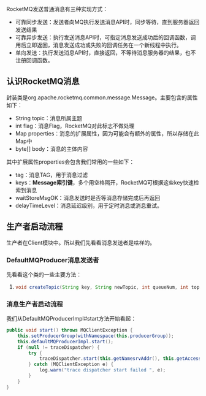 RocketMQ发送普通消息有三种实现方式：

- 可靠同步发送：发送者向MQ执行发送消息API时，同步等待，直到服务器返回发送结果
- 可靠异步发送：执行发送消息API时，可指定消息发送成功后的回调函数，调用后立即返回，消息发送成功或失败的回调任务在一个新线程中执行。
- 单向发送：执行发送消息API时，直接返回，不等待消息服务器的结果，也不注册回调函数。

##  认识RocketMQ消息

封装类是org.apache.rocketmq.common.message.Message。主要包含的属性如下：

- String topic：消息所属主题
- int flag：消息Flag，RocketMQ对此标志不做处理
- Map properties：消息的扩展属性，因为可能会有额外的属性，所以存储在此Map中
- byte[] body：消息的主体内容

其中扩展属性properties会包含我们常用的一些如下：

- tag：消息TAG，用于消息过滤
- keys：**Message索引键**，多个用空格隔开，RocketMQ可根据这些key快速检索到消息
- waitStoreMsgOK：消息发送时是否等消息存储完成后再返回
- delayTimeLevel：消息延迟级别，用于定时消息或消息重试。

## 生产者启动流程

生产者在Client模块中。所以我们先看看消息发送者是啥样的。

### DefaultMQProducer消息发送者

先看看这个类的一些主要方法：

1. ```java
   void createTopic(String key, String newTopic, int queueNum, int topicSysFlag)
   ```



### 消息生产者启动流程

我们从DefaultMQProducerImpl#start方法开始看起：

```java
public void start() throws MQClientException {
    this.setProducerGroup(withNamespace(this.producerGroup));
    this.defaultMQProducerImpl.start();
    if (null != traceDispatcher) {
        try {
            traceDispatcher.start(this.getNamesrvAddr(), this.getAccessChannel());
        } catch (MQClientException e) {
            log.warn("trace dispatcher start failed ", e);
        }
    }
}
```